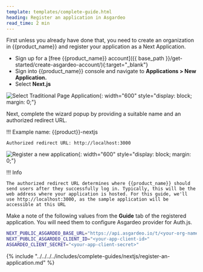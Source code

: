 ```yaml
---
template: templates/complete-guide.html
heading: Register an application in Asgardeo
read_time: 2 min
---
```


First unless you already have done that, you need to create an organization in {{product_name}} and register your application as a Next Application.

* Sign up for a [free {{product_name}} account]({{ base_path }}/get-started/create-asgardeo-account/){:target="_blank"}
* Sign into {{product_name}} console and navigate to **Applications > New Application.**
* Select **Next.js**

![Select Traditional Page Application]({{base_path}}/assets/img/complete-guides/nextjs/image1.png){: width="600" style="display: block; margin: 0;"}  
  
Next, complete the wizard popup by providing a suitable name and an authorized redirect URL.

!!! Example
    name: {{product}}-nextjs

    Authorized redirect URL: http://localhost:3000

![Register a new application]({{base_path}}/assets/img/complete-guides/nextjs/image2.png){: width="600" style="display: block; margin: 0;"}

!!! Info

    The authorized redirect URL determines where {{product_name}} should send users after they successfully log in. Typically, this will be the web address where your application is hosted. For this guide, we'll use http://localhost:3000, as the sample application will be accessible at this URL

Make a note of the following values from the **Guide** tab of the registered application. You will need them to configure  Asgardeo provider for Auth.js.

```bash
NEXT_PUBLIC_ASGARDEO_BASE_URL="https://api.asgardeo.io/t/<your-org-name>"
NEXT_PUBLIC_ASGARDEO_CLIENT_ID="<your-app-client-id>"
ASGARDEO_CLIENT_SECRET="<your-app-client-secret>"
```

{% include "../../../../includes/complete-guides/nextjs/register-an-application.md" %}
